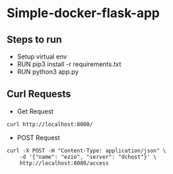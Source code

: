 # Simple-docker-flask-app

## Steps to run

- Setup virtual env
- RUN pip3 install -r requirements.txt
- RUN python3 app.py

## Curl Requests

- Get Request
```
curl http://localhost:8080/
```

- POST Request
```
curl -X POST -H "Content-Type: application/json" \  
    -d '{"name": "ezio", "server": "dchost"}' \
    http://localhost:8080/access
```